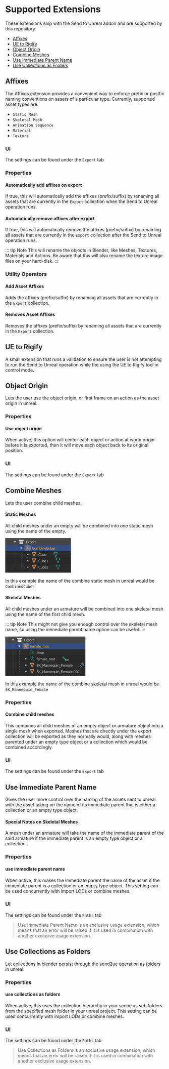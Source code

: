 # Supported Extensions
These extensions ship with the Send to Unreal addon and are supported by this repository.

* [Affixes](/extras/supported-extensions.html#affixes)
* [UE to Rigify](/extras/supported-extensions.html#ue-to-rigify)
* [Object Origin](/extras/supported-extensions.html#object-origin)
* [Combine Meshes](/extras/supported-extensions.html#combine-meshes)
* [Use Immediate Parent Name](/extras/supported-extensions.html#use-immediate-parent-name)
* [Use Collections as Folders](/extras/supported-extensions.html#use-collections-as-folders)

## Affixes
The Affixes extension provides a convenient way to enforce prefix or postfix naming conventions on
assets of a particular type.  Currently, supported asset types are:
* `Static Mesh`
* `Skeletal Mesh`
* `Animation Sequence`
* `Material`
* `Texture`


### UI
The settings can be found under the `Export` tab

### Properties
#### Automatically add affixes on export
If true, this will automatically add the affixes (prefix/suffix) by renaming all assets that are currently in the
`Export` collection when the Send to Unreal operation runs.

#### Automatically remove affixes after export
If true, this will automatically remove the affixes (prefix/suffix) by renaming all assets that are currently in the
`Export` collection after the Send to Unreal operation runs.


::: tip Note
 This will rename the objects in Blender, like Meshes, Textures, Materials and Actions. Be aware that this will also rename the texture image files on your hard-disk.
:::


### Utility Operators
#### Add Asset Affixes
Adds the affixes (prefix/suffix) by renaming all assets that are currently in the `Export` collection.

#### Removes Asset Affixes
Removes the affixes (prefix/suffix) by renaming all assets that are currently in the `Export` collection.


## UE to Rigify
A small extension that runs a validation to ensure the user is not attempting to run the Send to Unreal operation
while the using the UE to Rigify tool in control mode.

## Object Origin
Lets the user use the object origin, or first frame on an action as the asset origin in unreal.

### Properties
#### Use object origin
When active, this option will center each object or action at world origin before it is exported,
then it will move each object back to its original position.

### UI
The settings can be found under the `Export` tab

## Combine Meshes
Lets the user combine child meshes.

#### Static Meshes
All child meshes under an empty will be combined into one static mesh using the name of the empty.

![1](./images/extensions/combine-meshes/1.png)

In this example the name of the combine static mesh in unreal would be `CombinedCubes`

#### Skeletal Meshes
All child meshes under an armature will be combined into one skeletal mesh using the name of the first child mesh.

::: tip Note
 This might not give you enough control over the skeletal mesh name, so using the immediate parent name option can be useful.
:::

![2](./images/extensions/combine-meshes/2.png)

In this example the name of the combine skeletal mesh in unreal would be `SK_Mannequin_Female`


### Properties
#### Combine child meshes
This combines all child meshes of an empty object or armature object into a single mesh when exported. Meshes that are directly under the export collection will be exported as they normally would, along with meshes parented under an empty type object or a collection which would be combined accordingly.

### UI
The settings can be found under the `Export` tab

## Use Immediate Parent Name
Gives the user more control over the naming of the assets sent to unreal with the asset taking on the name of its immediate parent that is either a collection or an empty type object.

#### Special Notes on Skeletal Meshes
A mesh under an armature will take the name of the immediate parent of the said armature if the immediate parent is an empty type object or a collection.

### Properties
#### use immediate parent name
When active, this makes the immediate parent the name of the asset if the immediate parent is a collection or an empty type object. This setting can be used concurrently with import LODs or combine meshes.

### UI
The settings can be found under the `Paths` tab

> Use Immediate Parent Name is an exclusive usage extension, which means that an error will be raised if it is used in combination with another exclusive usage extension.

## Use Collections as Folders
Let collections in blender persist through the send2ue operation as folders in unreal.

### Properties
#### use collections as folders
When active, this uses the collection hierarchy in your scene as sub folders from the specified mesh folder in your unreal project. This setting can be used concurrently with import LODs or combine meshes.

### UI
The settings can be found under the `Paths` tab

> Use Collections as Folders is an exclusive usage extension, which means that an error will be raised if it is used in combination with another exclusive usage extension.

